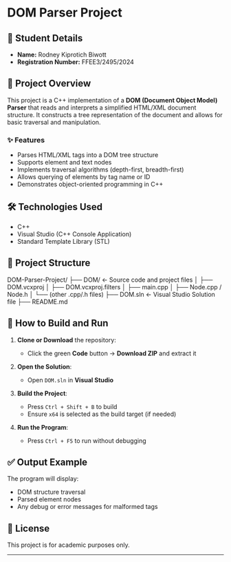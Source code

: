 # DOM Parser Project

## 👤 Student Details

- **Name:** Rodney Kiprotich Biwott
- **Registration Number:** FFEE3/2495/2024

## 📌 Project Overview

This project is a C++ implementation of a **DOM (Document Object Model) Parser** that reads and interprets a simplified HTML/XML document structure. It constructs a tree representation of the document and allows for basic traversal and manipulation.

### ✨ Features

- Parses HTML/XML tags into a DOM tree structure
- Supports element and text nodes
- Implements traversal algorithms (depth-first, breadth-first)
- Allows querying of elements by tag name or ID
- Demonstrates object-oriented programming in C++

## 🛠️ Technologies Used

- C++
- Visual Studio (C++ Console Application)
- Standard Template Library (STL)

## 📂 Project Structure

DOM-Parser-Project/
├── DOM/ ← Source code and project files
│ ├── DOM.vcxproj
│ ├── DOM.vcxproj.filters
│ ├── main.cpp
│ ├── Node.cpp / Node.h
│ └── (other .cpp/.h files)
├── DOM.sln ← Visual Studio Solution file
├── README.md

## 🚀 How to Build and Run

1. **Clone or Download** the repository:
   - Click the green **Code** button → **Download ZIP** and extract it

2. **Open the Solution**:
   - Open `DOM.sln` in **Visual Studio**

3. **Build the Project**:
   - Press `Ctrl + Shift + B` to build
   - Ensure `x64` is selected as the build target (if needed)

4. **Run the Program**:
   - Press `Ctrl + F5` to run without debugging

## ✅ Output Example

The program will display:
- DOM structure traversal
- Parsed element nodes
- Any debug or error messages for malformed tags

## 📃 License

This project is for academic purposes only.

---



